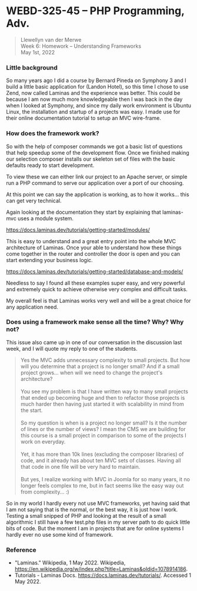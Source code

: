 # WEBD-325-45 – PHP Programming, Adv.
> Llewellyn van der Merwe<br />
Week 6: Homework – Understanding Frameworks<br />
May 1st, 2022

### Little background

So many years ago I did a course by Bernard Pineda on Symphony 3 and I build a little basic application for (Landon Hotel), so this time I chose to use Zend, now called Laminas and the experience was better. This could be because I am now much more knowledgeable then I was back in the day when I looked at Symphony, and since my daily work environment is Ubuntu Linux, the installation and startup of a projects was easy. I made use for their online documentation tutorial to setup an MVC wire-frame.

### How does the framework work?

So with the help of composer commands we got a basic list of questions that help speedup some of the development flow. Once we finished making our selection composer installs our skeleton set of files with the basic defaults ready to start development.

To view these we can either link our project to an Apache server, or simple run a PHP command to serve our application over a port of our choosing.

At this point we can say the application is working, as to how it works… this can get very technical.

Again looking at the documentation they start by explaining that laminas-mvc uses a module system.

https://docs.laminas.dev/tutorials/getting-started/modules/

This is easy to understand and a great entry point into the whole MVC architecture of Laminas. Once your able to understand how these things come together in the router and controller the door is open and you can start extending your business logic.

https://docs.laminas.dev/tutorials/getting-started/database-and-models/

Needless to say I found all these examples super easy, and very powerful and extremely quick to achieve otherwise very complex and difficult tasks.

My overall feel is that Laminas works very well and will be a great choice for any application need.

### Does using a framework make sense all the time? Why? Why not?

This issue also came up in one of our conversation in the discussion last week, and I will quote my reply to one of the students.

> Yes the MVC adds unnecessary complexity to small projects. But how will you determine that a project is no longer small? And if a small project grows... when will we need to change the project's architecture?<br /><br />
You see my problem is that I have written way to many small projects that ended up becoming huge and then to refactor those projects is much harder then having just started it with scalability in mind from the start.<br /><br />
So my question is when is a project no longer small? Is it the number of lines or the number of views? I mean the CMS we are building for this course is a small project in comparison to some of the projects I work on everyday.<br /><br />
Yet, it has more than 10k lines (excluding the composer libraries) of code, and it already has about ten MVC sets of classes. Having all that code in one file will be very hard to maintain.<br /><br />
But yes, I realize working with MVC in Joomla for so many years, it no longer feels complex to me, but in fact seems like the easy way out from complexity... :)

So in my world I hardly every not use MVC frameworks, yet having said that I am not saying that is the normal, or the best way, it is just how I work. Testing a small snipped of PHP and looking at the result of a small algorithmic I still have a few test.php files in my server path to do quick little bits of code. But the moment I am in projects that are for online systems I hardly ever no use some kind of framework.

### Reference

- "Laminas." Wikipedia, 1 May 2022. Wikipedia, https://en.wikipedia.org/w/index.php?title=Laminas&oldid=1078914186.
- Tutorials - Laminas Docs. https://docs.laminas.dev/tutorials/. Accessed 1 May 2022.

